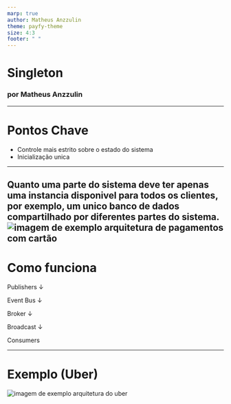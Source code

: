 ```yaml
---
marp: true
author: Matheus Anzzulin
theme: payfy-theme
size: 4:3
footer: " "
---
```

<!-- _class: lead -->
# Singleton
### por Matheus Anzzulin

---
# Pontos Chave
- Controle mais estrito sobre o estado do sistema
- Inicialização unica

---
Quanto uma parte do sistema deve ter apenas uma instancia disponivel para todos os clientes, por exemplo, um unico banco de dados compartilhado por diferentes partes do sistema.
![imagem de exemplo arquitetura de pagamentos com cartão](
https://refactoring.guru/images/patterns/content/singleton/singleton-comic-1-en.png?id=157509c5693a657ba465c7a9d58a7c25)
---
# Como funciona

Publishers
&darr;

Event Bus
&darr;

Broker
&darr;

Broadcast
&darr;

Consumers

---
# Exemplo (Uber)
![imagem de exemplo arquitetura do uber](https://media.geeksforgeeks.org/wp-content/cdn-uploads/20201120210648/Uber-System-Design-High-Level-Architecture.png)
